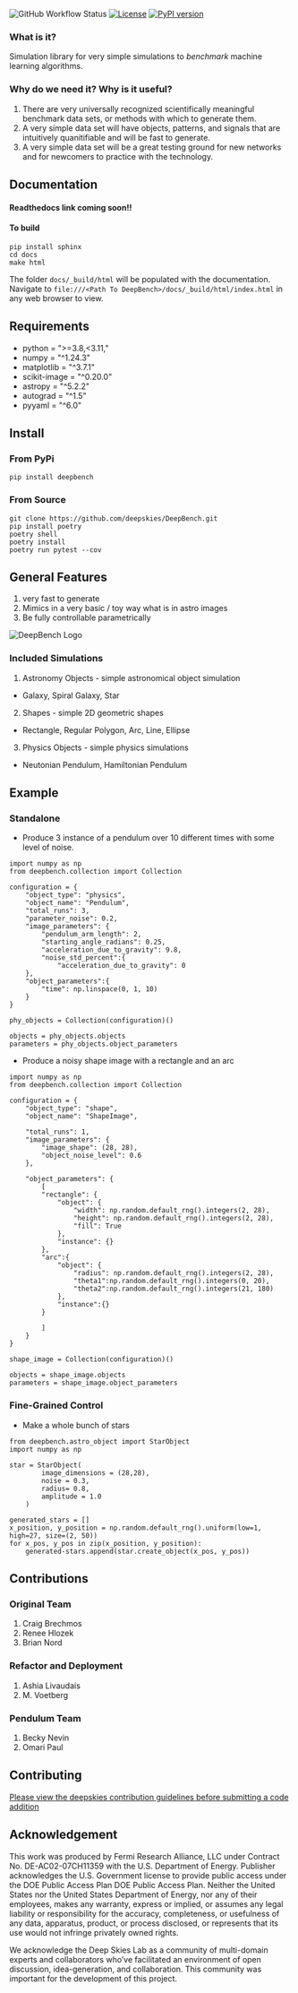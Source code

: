 ![GitHub Workflow Status](https://github.com/deepskies/DeepBench/actions/workflows/test-bench.yml/badge.svg?label=test)
[![License](https://img.shields.io/badge/License-Apache_2.0-blue.svg)](https://opensource.org/licenses/Apache-2.0)
 [![PyPI version](https://badge.fury.io/py/deepbench.svg)](https://badge.fury.io/py/deepbench)


### What is it?
Simulation library for very simple simulations to *benchmark* machine learning algorithms.



### Why do we need it? Why is it useful?
1. There are very universally recognized scientifically meaningful benchmark data sets, or methods with which to generate them.
2. A very simple data set will have objects, patterns, and signals that are intuitively quanitifiable and will be fast to generate.
3. A very simple data set will be a great testing ground for new networks and for newcomers to practice with the technology.

## Documentation

#### Readthedocs link coming soon!!

#### To build
```
pip install sphinx
cd docs
make html
```

The folder `docs/_build/html` will be populated with the documentation. Navigate to `file:///<Path To DeepBench>/docs/_build/html/index.html` in any web browser to view.

## Requirements
* python = ">=3.8,<3.11,"
* numpy = "^1.24.3"
* matplotlib = "^3.7.1"
* scikit-image = "^0.20.0"
* astropy = "^5.2.2"
* autograd = "^1.5"
* pyyaml = "^6.0"



## Install

### From PyPi
```
pip install deepbench
```

### From Source

```
git clone https://github.com/deepskies/DeepBench.git
pip install poetry
poetry shell
poetry install
poetry run pytest --cov
```

## General Features
1. very fast to generate
2. Mimics in a very basic / toy way what is in astro images
3. Be fully controllable parametrically

![DeepBench Logo](docs/repository_support/DeepBench.png)

### Included Simulations

1. Astronomy Objects - simple astronomical object simulation
- Galaxy, Spiral Galaxy, Star

2. Shapes - simple 2D geometric shapes
- Rectangle, Regular Polygon, Arc, Line, Ellipse

3. Physics Objects - simple physics simulations
- Neutonian Pendulum, Hamiltonian Pendulum

## Example

### Standalone
* Produce 3 instance of a pendulum over 10 different times with some level of noise.
```
import numpy as np
from deepbench.collection import Collection

configuration = {
	"object_type": "physics",
	"object_name": "Pendulum",
	"total_runs": 3,
	"parameter_noise": 0.2,
	"image_parameters": {
		"pendulum_arm_length": 2,
		"starting_angle_radians": 0.25,
		"acceleration_due_to_gravity": 9.8,
		"noise_std_percent":{
			"acceleration_due_to_gravity": 0
	},
	"object_parameters":{
		"time": np.linspace(0, 1, 10)
	}
}

phy_objects = Collection(configuration)()

objects = phy_objects.objects
parameters = phy_objects.object_parameters
```

* Produce a noisy shape image with a rectangle and an arc

```
import numpy as np
from deepbench.collection import Collection

configuration = {
	"object_type": "shape",
	"object_name": "ShapeImage",

	"total_runs": 1,
	"image_parameters": {
		"image_shape": (28, 28),
		"object_noise_level": 0.6
	},

	"object_parameters": {
		[
		"rectangle": {
			"object": {
				"width": np.random.default_rng().integers(2, 28),
				"height": np.random.default_rng().integers(2, 28),
				"fill": True
			},
			"instance": {}
		},
		"arc":{
			"object": {
				"radius": np.random.default_rng().integers(2, 28),
				"theta1":np.random.default_rng().integers(0, 20),
				"theta2":np.random.default_rng().integers(21, 180)
			},
			"instance":{}
		}

		]
	}
}

shape_image = Collection(configuration)()

objects = shape_image.objects
parameters = shape_image.object_parameters
```


### Fine-Grained Control
* Make a whole bunch of stars
```
from deepbench.astro_object import StarObject
import numpy as np

star = StarObject(
        image_dimensions = (28,28),
        noise = 0.3,
        radius= 0.8,
        amplitude = 1.0
    )

generated_stars = []
x_position, y_position = np.random.default_rng().uniform(low=1, high=27, size=(2, 50))
for x_pos, y_pos in zip(x_position, y_position):
	generated-stars.append(star.create_object(x_pos, y_pos))
```


## Contributions
### Original Team
1. Craig Brechmos
2. Renee Hlozek
3. Brian Nord

### Refactor and Deployment
1. Ashia Livaudais
2. M. Voetberg

### Pendulum Team
1. Becky Nevin
2. Omari Paul

## Contributing
[Please view the deepskies contribution guidelines before submitting a code addition](https://github.com/deepskies/.github/blob/main/CONTRIBUTING.md)

## Acknowledgement


This work was produced by Fermi Research Alliance, LLC under Contract No. DE-AC02-07CH11359 with the U.S. Department of Energy. Publisher acknowledges the U.S. Government license to provide public access under the DOE Public Access Plan DOE Public Access Plan.
Neither the United States nor the United States Department of Energy, nor any of their employees, makes any warranty, express or implied, or assumes any legal liability or responsibility for the accuracy, completeness, or usefulness of any data, apparatus, product, or process disclosed, or represents that its use would not infringe privately owned rights.

We acknowledge the Deep Skies Lab as a community of multi-domain experts and collaborators who’ve facilitated an environment of open discussion, idea-generation, and collaboration. This community was important for the development of this project.

